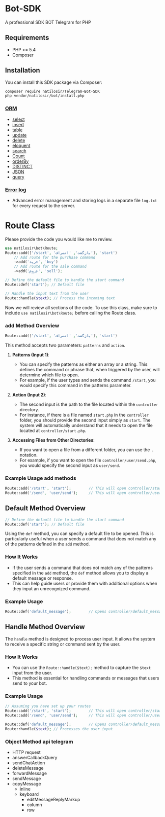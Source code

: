 # Bot-SDK
A professional SDK BOT Telegram for PHP

## Requirements

- PHP >= 5.4
- Composer

## Installation

You can install this SDK package via Composer:

```bash
composer require natilosir/Telegram-Bot-SDK
php vendor/natilosir/bot/install.php
```

### [ORM](https://github.com/natilosir/orm)
  - [select](https://github.com/natilosir/ORM#select)
  - [insert](https://github.com/natilosir/ORM#insert-array)
  - [table](https://github.com/natilosir/ORM#select)
  - [update](https://github.com/natilosir/ORM#update-array)
  - [delete](https://github.com/natilosir/ORM#delete)
  - [eloquent](https://github.com/natilosir/ORM#update-model)
  - [search](https://github.com/natilosir/ORM#search)
  - [Count](https://github.com/natilosir/ORM#Count)
  - [orderBy](https://github.com/natilosir/ORM#orderBy)
  - [DISTINCT](https://github.com/natilosir/ORM#DISTINCT)
  - [JSON](https://github.com/natilosir/ORM#JSON)
  - [query](https://github.com/natilosir/ORM#query)

### [Error log](https://github.com/natilosir/BOT/blob/main/log.txt) 
- Advanced error management and storing logs in a separate file `log.txt` for every request to the server.
# Route Class
Please provide the code you would like me to review.
```php
use natilosir\bot\Route; 
Route::add(['/start', 'بازگشت', 'انصراف'], 'start')
    // Add route for the purchase command
    ->add('خرید', 'buy')
    // Add route for the sale command
    ->add('فروش', 'sell');

// Define the default file to handle the start command
Route::def('start'); // Default file

// Handle the input text from the user
Route::handle($text); // Process the incoming text
```
Now we will review all sections of the code. To use this class, make sure to include `use natilosir\bot\Route;` before calling the Route class.

### add Method Overview

```php
Route::add(['/start', 'بازگشت', 'انصراف'], 'start')
```

This method accepts two parameters: `patterns` and `action`.

1. **Patterns (Input 1)**: 
   - You can specify the patterns as either an array or a string. This defines the command or phrase that, when triggered by the user, will determine which file to open.
   - For example, if the user types and sends the command `/start`, you would specify this command in the patterns parameter.

2. **Action (Input 2)**: 
   - The second input is the path to the file located within the `controller` directory.
   - For instance, if there is a file named `start.php` in the `controller` folder, you should provide the second input simply as `start`. The system will automatically understand that it needs to open the file located at `controller/start.php`.

3. **Accessing Files from Other Directories**: 
   - If you want to open a file from a different folder, you can use the `.` notation.
   - For example, if you want to open the file `controller/user/send.php`, you would specify the second input as `user/send`.

### Example Usage add methods

```php
Route::add('/start', 'start');        // This will open controller/start.php when /start is triggered.
Route::add('/send', 'user/send');     // This will open controller/user/send.php when /send is triggered.
```

## Default Method Overview

```php
// Define the default file to handle the start command
Route::def('start'); // Default file
```

Using the `def` method, you can specify a default file to be opened. This is particularly useful when a user sends a command that does not match any of the patterns defined in the `add` method.

### How It Works

- If the user sends a command that does not match any of the patterns specified in the `add` method, the `def` method allows you to display a default message or response.
- This can help guide users or provide them with additional options when they input an unrecognized command.

### Example Usage
```php
Route::def('default_message');        // Opens controller/default_message.php if no patterns match
```


## Handle Method Overview

The `handle` method is designed to process user input. It allows the system to receive a specific string or command sent by the user.

### How It Works

- You can use the `Route::handle($text);` method to capture the `$text` input from the user.
- This method is essential for handling commands or messages that users send to your bot.

### Example Usage

```php
// Assuming you have set up your routes
Route::add('/start', 'start');        // This will open controller/start.php when /start is triggered.
Route::add('/send', 'user/send');     // This will open controller/user/send.php when /send is triggered.

Route::def('default_message');        // Opens controller/default_message.php if no patterns match
Route::handle($text); // Processes the user input
```

### Object Method api telegram
   - HTTP request
   - answerCallbackQuery
   - sendChatAction
   - deleteMessage
   - forwardMessage
   - sendMessage
   - copyMessage
     - inline
     - keyboard
       - editMessageReplyMarkup
       - column
       - row
